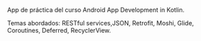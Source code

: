 App de práctica del curso Android App Development in Kotlin.

Temas abordados: RESTful services,JSON, Retrofit, Moshi, Glide, Coroutines, Deferred, RecyclerView. 
